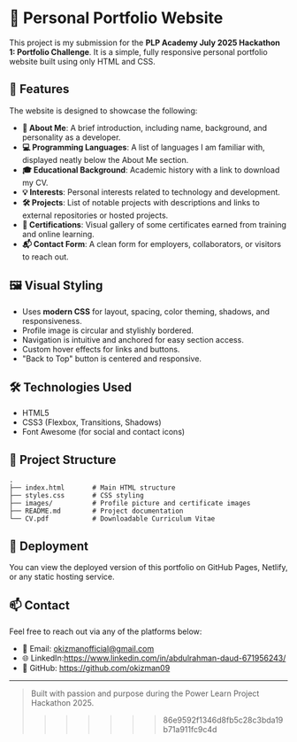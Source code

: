 
# 💼 Personal Portfolio Website

This project is my submission for the **PLP Academy July 2025 Hackathon 1: Portfolio Challenge**. It is a simple, fully responsive personal portfolio website built using only HTML and CSS.

## 🌟 Features

The website is designed to showcase the following:

- **👤 About Me**: A brief introduction, including name, background, and personality as a developer.
- **💻 Programming Languages**: A list of languages I am familiar with, displayed neatly below the About Me section.
- **🎓 Educational Background**: Academic history with a link to download my CV.
- **💡 Interests**: Personal interests related to technology and development.
- **🛠️ Projects**: List of notable projects with descriptions and links to external repositories or hosted projects.
- **📜 Certifications**: Visual gallery of some certificates earned from training and online learning.
- **📬 Contact Form**: A clean form for employers, collaborators, or visitors to reach out.

## 🖼️ Visual Styling

- Uses **modern CSS** for layout, spacing, color theming, shadows, and responsiveness.
- Profile image is circular and stylishly bordered.
- Navigation is intuitive and anchored for easy section access.
- Custom hover effects for links and buttons.
- "Back to Top" button is centered and responsive.

## 🛠️ Technologies Used

- HTML5
- CSS3 (Flexbox, Transitions, Shadows)
- Font Awesome (for social and contact icons)

## 📁 Project Structure

```
.
├── index.html       # Main HTML structure
├── styles.css       # CSS styling
├── images/          # Profile picture and certificate images
├── README.md        # Project documentation
└── CV.pdf           # Downloadable Curriculum Vitae
```

## 🚀 Deployment

You can view the deployed version of this portfolio on GitHub Pages, Netlify, or any static hosting service.

## 📫 Contact

Feel free to reach out via any of the platforms below:

- 📧 Email: okizmanofficial@gmail.com
- 🌐 LinkedIn:https://www.linkedin.com/in/abdulrahman-daud-671956243/
- 🐙 GitHub: https://github.com/okizman09

---

> Built with passion and purpose during the Power Learn Project Hackathon 2025.
>>>>>>> 86e9592f1346d8fb5c28c3bda19b71a911fc9c4d
